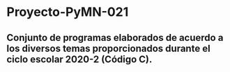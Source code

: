 # Proyecto-PyMN-021
Conjunto de programas elaborados de acuerdo a los diversos temas proporcionados durante el ciclo escolar 2020-2 (Código C).
---------------------------------------------------------------------------------------------------------------------------
